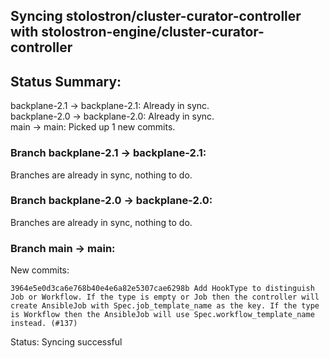 ## Syncing stolostron/cluster-curator-controller with stolostron-engine/cluster-curator-controller

## Status Summary:

backplane-2.1 -> backplane-2.1: Already in sync.  
backplane-2.0 -> backplane-2.0: Already in sync.  
main -> main: Picked up 1 new commits.  

### Branch backplane-2.1 -> backplane-2.1:

Branches are already in sync, nothing to do.

### Branch backplane-2.0 -> backplane-2.0:

Branches are already in sync, nothing to do.

### Branch main -> main:

New commits:

```
3964e5e0d3ca6e768b40e4e6a82e5307cae6298b Add HookType to distinguish Job or Workflow. If the type is empty or Job then the controller will create AnsibleJob with Spec.job_template_name as the key. If the type is Workflow then the AnsibleJob will use Spec.workflow_template_name instead. (#137)
```

Status: Syncing successful
